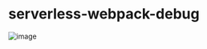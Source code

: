# serverless-webpack-debug

![image](https://github.com/pranavburnwal/serverless-webpack-debug/assets/15976005/4ded61bd-219c-4938-abb2-ca250db3943d)
